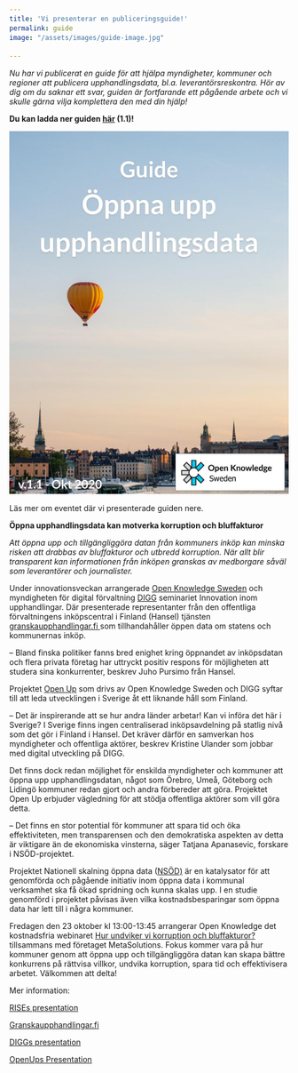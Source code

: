 ```yaml
---
title: 'Vi presenterar en publiceringsguide!'
permalink: guide
image: "/assets/images/guide-image.jpg"

---
```


*Nu har vi publicerat en guide för att hjälpa myndigheter, kommuner och regioner att publicera upphandlingsdata, bl.a. leverantörsreskontra. Hör av dig om du saknar ett svar, guiden är fortfarande ett pågående arbete och vi skulle gärna vilja komplettera den med din hjälp!*

**Du kan ladda ner guiden [här](/assets/documents/guide.pdf) (1.1)!**

![](/assets/images/guide-image.jpg)

Läs mer om eventet där vi presenterade guiden nere.

**Öppna upphandlingsdata kan motverka korruption och bluffakturor**

_Att öppna upp och tillgängliggöra datan från kommuners inköp kan minska risken att drabbas av bluffakturor och utbredd korruption. När allt blir transparent kan informationen från inköpen granskas av medborgare såväl som leverantörer och journalister._

Under innovationsveckan arrangerade [Open Knowledge Sweden](https://sites.google.com/view/oksweden/home) och myndigheten för digital förvaltning [DIGG](https://www.digg.se/) seminariet Innovation inom upphandlingar. Där presenterade representanter från den offentliga förvaltningens inköpscentral i Finland (Hansel) tjänsten [granskaupphandlingar.fi ](https://www.granskaupphandlingar.fi/)som tillhandahåller öppen data om statens och kommunernas inköp.

– Bland finska politiker fanns bred enighet kring öppnandet av inköpsdatan och flera privata företag har uttryckt positiv respons för möjligheten att studera sina konkurrenter, beskrev Juho Pursimo från Hansel.

Projektet [Open Up](https://openup.open-knowledge.se/) som drivs av Open Knowledge Sweden och DIGG syftar till att leda utvecklingen i Sverige åt ett liknande håll som Finland.

– Det är inspirerande att se hur andra länder arbetar! Kan vi införa det här i Sverige? I Sverige finns ingen centraliserad inköpsavdelning på statlig nivå som det gör i Finland i Hansel. Det kräver därför en samverkan hos myndigheter och offentliga aktörer, beskrev Kristine Ulander som jobbar med digital utveckling på DIGG.

Det finns dock redan möjlighet för enskilda myndigheter och kommuner att öppna upp upphandlingsdatan, något som Örebro, Umeå, Göteborg och Lidingö kommuner redan gjort och andra förbereder att göra. Projektet Open Up erbjuder vägledning för att stödja offentliga aktörer som vill göra detta.

– Det finns en stor potential för kommuner att spara tid och öka effektiviteten, men transparensen och den demokratiska aspekten av detta är viktigare än de ekonomiska vinsterna, säger Tatjana Apanasevic, forskare i NSÖD-projektet.

Projektet Nationell skalning öppna data ([NSÖD)](https://www.ri.se/sv/vad-vi-gor/projekt/nationell-skalning-oppna-data) är en katalysator för att genomförda och pågående initiativ inom öppna data i kommunal verksamhet ska få ökad spridning och kunna skalas upp. I en studie genomförd i projektet påvisas även vilka kostnadsbesparingar som öppna data har lett till i några kommuner.

Fredagen den 23 oktober kl 13:00-13:45 arrangerar Open Knowledge det kostnadsfria webinaret [Hur undviker vi korruption och bluffakturor?](https://entryscape.com/sv/portfolio-item/webinar-hur-undviker-vi-korruption-och-bluffakturor/) tillsammans med företaget MetaSolutions. Fokus kommer vara på hur kommuner genom att öppna upp och tillgängliggöra datan kan skapa bättre konkurrens på rättvisa villkor, undvika korruption, spara tid och effektivisera arbetet. Välkommen att delta!

Mer information:

[RISEs presentation](https://drive.google.com/file/d/1kVAsigv3O-yemiT_CbzHIRxyMzyXB5U7/view?usp=sharing "RISE NSÖD")

[Granskaupphandlingar.fi](https://drive.google.com/file/d/1AxJnrXEegJf_NnWQq781tQoLFWZHmfW2/view?usp=sharing "Finland Experience")

[DIGGs presentation](https://drive.google.com/file/d/1MjTEY80iYfcmHALK-WjZazlpbBUenatI/view?usp=sharing "DIGG Strategy")

[OpenUps Presentation](https://drive.google.com/file/d/1Za37mz_fZ3BdBhN5zJleqe-MvSiWsJKt/view?usp=sharing "OpenUp")
